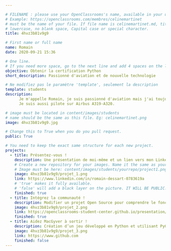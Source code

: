 ```yaml
---

# FILENAME : please use your OpenClassrooms's name, available in your url.
# Example: https://openclassrooms.com/membres/celinemartinet
# must be the name of your file. If file name is celinemartinet.md, title is celinemartinet.
# lowercase, no blank space, Capital case or special character.
title: 4hvz3b81v9g9

# First name or full name
name: Romain
date: 2020-09-21 15:36

# One line.
# If you need more space, go to the next line and add 4 spaces on the left, as in 'description'.
objective: Obtenir la certification Python
short_description: Passionné d'aviation et de nouvelle technologie

# Ne modifiez pas le paramètre 'template', seulement la description
template: students
description:
      Je m'appelle Romain, je suis passionné d'aviation mais j'ai toujours aimé l'informatique, j'ai appris par moi-même le C, C++ et le C# avec openclassrooms et le site-du-zero.
      Je suis aussi pilote sur Airbus A319-A320.

# image must be located in content/images/students
# name should be the same as this file. Eg: celinemartinet.png
image: 4hvz3b81v9g9.jpg

# Change this to True when you do you pull request.
public: True

# You need to keep the exact same structure for each new project.
projects:
  - title: Présentez-vous !
    description: Une présentation de moi-même et un lien vers mon LinkedIn.
    # Create a new repository for your images. Name it the same as your nickname and profile picture.
    # Image must be here: content/images/students/yourrepo/project1.png
    image: 4hvz3b81v9g9/projet_1.png
    link: https://www.linkedin.com/in/romain-dessart-0783619a
    # 'true' makes it fully available.
    # 'false' will add a black layer on the picture. IT WILL BE PUBLIC!
    finished: true
  - title: Intégrez la communauté !
    description: Modifier un projet Open Source pour comprendre le fonctionnement de Git, de Github et des pull requests. 
    image: 4hvz3b81v9g9/projet_2.png
    link: https://openclassrooms-student-center.github.io/presentation/students/ratus.html
    finished: true
  - title: Aidez MacGyver à sortir !
    description: Création d’un jeu développé en Python et utilisant PyGame.
    image: 4hvz3b81v9g9/projet_3.png
    link: https://www.github.com
    finished: false
---
```

